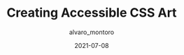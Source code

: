 ---
author: alvaro_montoro
date: 2021-07-08
tags:
  - css
  - accessibility
  - art
target_url: https://alvaromontoro.com/blog/67979/creating-accessible-css-art
title: Creating Accessible CSS Art
---